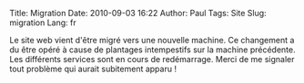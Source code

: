 Title: Migration
Date: 2010-09-03 16:22
Author: Paul
Tags: Site
Slug: migration
Lang: fr

Le site web vient d'être migré vers une nouvelle machine. Ce changement
a du être opéré à cause de plantages intempestifs sur la machine
précédente. Les différents services sont en cours de redémarrage. Merci
de me signaler tout problème qui aurait subitement apparu !


